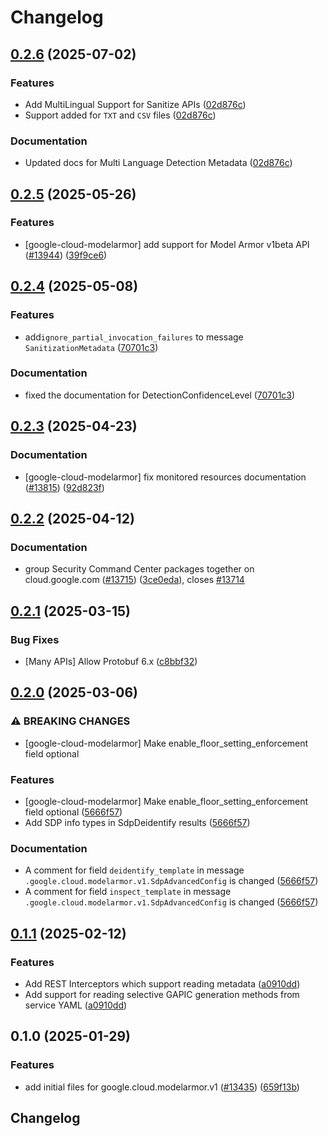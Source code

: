 # Changelog

## [0.2.6](https://github.com/googleapis/google-cloud-python/compare/google-cloud-modelarmor-v0.2.5...google-cloud-modelarmor-v0.2.6) (2025-07-02)


### Features

* Add MultiLingual Support for Sanitize APIs ([02d876c](https://github.com/googleapis/google-cloud-python/commit/02d876cdaa089818f34c286a5cb01b6cde3d8ad7))
* Support added for `TXT` and `CSV` files ([02d876c](https://github.com/googleapis/google-cloud-python/commit/02d876cdaa089818f34c286a5cb01b6cde3d8ad7))


### Documentation

* Updated docs for Multi Language Detection Metadata ([02d876c](https://github.com/googleapis/google-cloud-python/commit/02d876cdaa089818f34c286a5cb01b6cde3d8ad7))

## [0.2.5](https://github.com/googleapis/google-cloud-python/compare/google-cloud-modelarmor-v0.2.4...google-cloud-modelarmor-v0.2.5) (2025-05-26)


### Features

* [google-cloud-modelarmor] add support for Model Armor v1beta API ([#13944](https://github.com/googleapis/google-cloud-python/issues/13944)) ([39f9ce6](https://github.com/googleapis/google-cloud-python/commit/39f9ce66be729031d457e9799c3f3e18aa0a1f95))

## [0.2.4](https://github.com/googleapis/google-cloud-python/compare/google-cloud-modelarmor-v0.2.3...google-cloud-modelarmor-v0.2.4) (2025-05-08)


### Features

* add`ignore_partial_invocation_failures` to message `SanitizationMetadata` ([70701c3](https://github.com/googleapis/google-cloud-python/commit/70701c37f1a9f1b439b7c7bf886ddccc030856ef))


### Documentation

* fixed the documentation for DetectionConfidenceLevel ([70701c3](https://github.com/googleapis/google-cloud-python/commit/70701c37f1a9f1b439b7c7bf886ddccc030856ef))

## [0.2.3](https://github.com/googleapis/google-cloud-python/compare/google-cloud-modelarmor-v0.2.2...google-cloud-modelarmor-v0.2.3) (2025-04-23)


### Documentation

* [google-cloud-modelarmor] fix monitored resources documentation ([#13815](https://github.com/googleapis/google-cloud-python/issues/13815)) ([92d823f](https://github.com/googleapis/google-cloud-python/commit/92d823ff4d81988fcd3acf134ecb482e280cd229))

## [0.2.2](https://github.com/googleapis/google-cloud-python/compare/google-cloud-modelarmor-v0.2.1...google-cloud-modelarmor-v0.2.2) (2025-04-12)


### Documentation

* group Security Command Center packages together on cloud.google.com ([#13715](https://github.com/googleapis/google-cloud-python/issues/13715)) ([3ce0eda](https://github.com/googleapis/google-cloud-python/commit/3ce0eda3fe7b86acf2e67102077c803bf743f613)), closes [#13714](https://github.com/googleapis/google-cloud-python/issues/13714)

## [0.2.1](https://github.com/googleapis/google-cloud-python/compare/google-cloud-modelarmor-v0.2.0...google-cloud-modelarmor-v0.2.1) (2025-03-15)


### Bug Fixes

* [Many APIs] Allow Protobuf 6.x ([c8bbf32](https://github.com/googleapis/google-cloud-python/commit/c8bbf32606e790b559b261bf96700c76b6e2bfce))

## [0.2.0](https://github.com/googleapis/google-cloud-python/compare/google-cloud-modelarmor-v0.1.1...google-cloud-modelarmor-v0.2.0) (2025-03-06)


### ⚠ BREAKING CHANGES

* [google-cloud-modelarmor] Make enable_floor_setting_enforcement field optional

### Features

* [google-cloud-modelarmor] Make enable_floor_setting_enforcement field optional ([5666f57](https://github.com/googleapis/google-cloud-python/commit/5666f57ec39204adf97327be5c9c7a8131511cc8))
* Add SDP info types in SdpDeidentify results ([5666f57](https://github.com/googleapis/google-cloud-python/commit/5666f57ec39204adf97327be5c9c7a8131511cc8))


### Documentation

* A comment for field `deidentify_template` in message `.google.cloud.modelarmor.v1.SdpAdvancedConfig` is changed ([5666f57](https://github.com/googleapis/google-cloud-python/commit/5666f57ec39204adf97327be5c9c7a8131511cc8))
* A comment for field `inspect_template` in message `.google.cloud.modelarmor.v1.SdpAdvancedConfig` is changed ([5666f57](https://github.com/googleapis/google-cloud-python/commit/5666f57ec39204adf97327be5c9c7a8131511cc8))

## [0.1.1](https://github.com/googleapis/google-cloud-python/compare/google-cloud-modelarmor-v0.1.0...google-cloud-modelarmor-v0.1.1) (2025-02-12)


### Features

* Add REST Interceptors which support reading metadata ([a0910dd](https://github.com/googleapis/google-cloud-python/commit/a0910dd51541d238bc5fcf10159066ddfd928579))
* Add support for reading selective GAPIC generation methods from service YAML ([a0910dd](https://github.com/googleapis/google-cloud-python/commit/a0910dd51541d238bc5fcf10159066ddfd928579))

## 0.1.0 (2025-01-29)


### Features

* add initial files for google.cloud.modelarmor.v1 ([#13435](https://github.com/googleapis/google-cloud-python/issues/13435)) ([659f13b](https://github.com/googleapis/google-cloud-python/commit/659f13b2b1acacb20869663696860f63dcbbdf2f))

## Changelog
